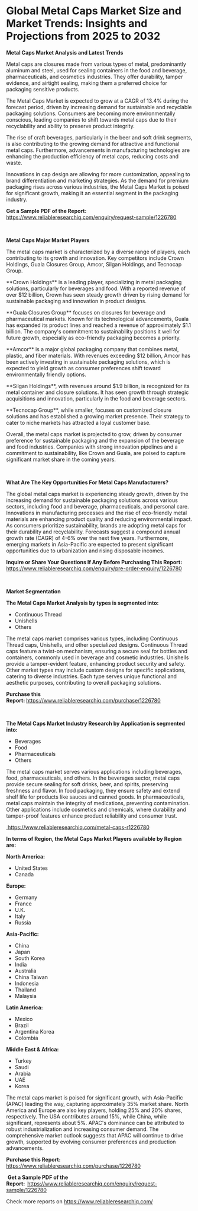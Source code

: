 <p><h1>Global Metal Caps Market Size and Market Trends: Insights and Projections from 2025 to 2032</h1></p><p><strong>Metal Caps Market Analysis and Latest Trends</strong></p>
<p><p>Metal caps are closures made from various types of metal, predominantly aluminum and steel, used for sealing containers in the food and beverage, pharmaceuticals, and cosmetics industries. They offer durability, tamper evidence, and airtight sealing, making them a preferred choice for packaging sensitive products. </p><p>The Metal Caps Market is expected to grow at a CAGR of 13.4% during the forecast period, driven by increasing demand for sustainable and recyclable packaging solutions. Consumers are becoming more environmentally conscious, leading companies to shift towards metal caps due to their recyclability and ability to preserve product integrity. </p><p>The rise of craft beverages, particularly in the beer and soft drink segments, is also contributing to the growing demand for attractive and functional metal caps. Furthermore, advancements in manufacturing technologies are enhancing the production efficiency of metal caps, reducing costs and waste. </p><p>Innovations in cap design are allowing for more customization, appealing to brand differentiation and marketing strategies. As the demand for premium packaging rises across various industries, the Metal Caps Market is poised for significant growth, making it an essential segment in the packaging industry.</p></p>
<p><strong>Get a Sample PDF of the Report:&nbsp;</strong> <a href="https://www.reliableresearchiq.com/enquiry/request-sample/1226780?utm_campaign=3136&utm_medium=2&utm_source=Github&utm_content=ia&utm_term=08032025&utm_id=metal-caps">https://www.reliableresearchiq.com/enquiry/request-sample/1226780</a></p>
<p>&nbsp;</p>
<p><strong>Metal Caps Major Market Players</strong></p>
<p><p>The metal caps market is characterized by a diverse range of players, each contributing to its growth and innovation. Key competitors include Crown Holdings, Guala Closures Group, Amcor, Silgan Holdings, and Tecnocap Group.</p><p>**Crown Holdings** is a leading player, specializing in metal packaging solutions, particularly for beverages and food. With a reported revenue of over $12 billion, Crown has seen steady growth driven by rising demand for sustainable packaging and innovation in product designs.</p><p>**Guala Closures Group** focuses on closures for beverage and pharmaceutical markets. Known for its technological advancements, Guala has expanded its product lines and reached a revenue of approximately $1.1 billion. The company's commitment to sustainability positions it well for future growth, especially as eco-friendly packaging becomes a priority.</p><p>**Amcor** is a major global packaging company that combines metal, plastic, and fiber materials. With revenues exceeding $12 billion, Amcor has been actively investing in sustainable packaging solutions, which is expected to yield growth as consumer preferences shift toward environmentally friendly options.</p><p>**Silgan Holdings**, with revenues around $1.9 billion, is recognized for its metal container and closure solutions. It has seen growth through strategic acquisitions and innovation, particularly in the food and beverage sectors.</p><p>**Tecnocap Group**, while smaller, focuses on customized closure solutions and has established a growing market presence. Their strategy to cater to niche markets has attracted a loyal customer base.</p><p>Overall, the metal caps market is projected to grow, driven by consumer preference for sustainable packaging and the expansion of the beverage and food industries. Companies with strong innovation pipelines and a commitment to sustainability, like Crown and Guala, are poised to capture significant market share in the coming years.</p></p>
<p>&nbsp;</p>
<p><strong>What Are The Key Opportunities For Metal Caps Manufacturers?</strong></p>
<p><p>The global metal caps market is experiencing steady growth, driven by the increasing demand for sustainable packaging solutions across various sectors, including food and beverage, pharmaceuticals, and personal care. Innovations in manufacturing processes and the rise of eco-friendly metal materials are enhancing product quality and reducing environmental impact. As consumers prioritize sustainability, brands are adopting metal caps for their durability and recyclability. Forecasts suggest a compound annual growth rate (CAGR) of 4-6% over the next five years. Furthermore, emerging markets in Asia-Pacific are expected to present significant opportunities due to urbanization and rising disposable incomes.</p></p>
<p><strong>Inquire or Share Your Questions If Any Before Purchasing This Report:</strong> <a href="https://www.reliableresearchiq.com/enquiry/pre-order-enquiry/1226780?utm_campaign=3136&utm_medium=2&utm_source=Github&utm_content=ia&utm_term=08032025&utm_id=metal-caps">https://www.reliableresearchiq.com/enquiry/pre-order-enquiry/1226780</a></p>
<p>&nbsp;</p>
<p><strong>Market Segmentation</strong></p>
<p><strong>The Metal Caps Market Analysis by types is segmented into:</strong></p>
<p><ul><li>Continuous Thread</li><li>Unishells</li><li>Others</li></ul></p>
<p><p>The metal caps market comprises various types, including Continuous Thread caps, Unishells, and other specialized designs. Continuous Thread caps feature a twist-on mechanism, ensuring a secure seal for bottles and containers, commonly used in beverage and cosmetic industries. Unishells provide a tamper-evident feature, enhancing product security and safety. Other market types may include custom designs for specific applications, catering to diverse industries. Each type serves unique functional and aesthetic purposes, contributing to overall packaging solutions.</p></p>
<p><strong>Purchase this Report:&nbsp;</strong><a href="https://www.reliableresearchiq.com/purchase/1226780?utm_campaign=3136&utm_medium=2&utm_source=Github&utm_content=ia&utm_term=08032025&utm_id=metal-caps">https://www.reliableresearchiq.com/purchase/1226780</a></p>
<p>&nbsp;</p>
<p><strong>The Metal Caps Market Industry Research by Application is segmented into:</strong></p>
<p><ul><li>Beverages</li><li>Food</li><li>Pharmaceuticals</li><li>Others</li></ul></p>
<p><p>The metal caps market serves various applications including beverages, food, pharmaceuticals, and others. In the beverages sector, metal caps provide secure sealing for soft drinks, beer, and spirits, preserving freshness and flavor. In food packaging, they ensure safety and extend shelf life for products like sauces and canned goods. In pharmaceuticals, metal caps maintain the integrity of medications, preventing contamination. Other applications include cosmetics and chemicals, where durability and tamper-proof features enhance product reliability and consumer trust.</p></p>
<p><a href="https://www.reliableresearchiq.com/metal-caps-r1226780?utm_campaign=3136&utm_medium=2&utm_source=Github&utm_content=ia&utm_term=08032025&utm_id=metal-caps">&nbsp;https://www.reliableresearchiq.com/metal-caps-r1226780</a></p>
<p><strong>In terms of Region, the Metal Caps Market Players available by Region are:</strong></p>
<p>
    <p> <strong> North America: </strong>
        <ul>
            <li>United States</li>
            <li>Canada</li>
        </ul>
        </p> 
    <p> <strong> Europe: </strong>
        <ul>
            <li>Germany</li>
            <li>France</li>
            <li>U.K.</li>
            <li>Italy</li>
            <li>Russia</li>
        </ul>
        </p> 
    <p> <strong> Asia-Pacific: </strong>
        <ul>
            <li>China</li>
            <li>Japan</li>
            <li>South Korea</li>
            <li>India</li>
            <li>Australia</li>
            <li>China Taiwan</li>
            <li>Indonesia</li>
            <li>Thailand</li>
            <li>Malaysia</li>
        </ul>
        </p> 
    <p> <strong> Latin America: </strong>
        <ul>
            <li>Mexico</li>
            <li>Brazil</li>
            <li>Argentina Korea</li>
            <li>Colombia</li>
        </ul>
        </p> 
    <p> <strong> Middle East & Africa: </strong>
        <ul>
            <li>Turkey</li>
            <li>Saudi</li>
            <li>Arabia</li>
            <li>UAE</li>
            <li>Korea</li>
        </ul>
    </p>
    </p>
<p><p>The metal caps market is poised for significant growth, with Asia-Pacific (APAC) leading the way, capturing approximately 35% market share. North America and Europe are also key players, holding 25% and 20% shares, respectively. The USA contributes around 15%, while China, while significant, represents about 5%. APAC's dominance can be attributed to robust industrialization and increasing consumer demand. The comprehensive market outlook suggests that APAC will continue to drive growth, supported by evolving consumer preferences and production advancements.</p></p>
<p><strong>Purchase this Report: </strong><a href="https://www.reliableresearchiq.com/purchase/1226780?utm_campaign=3136&utm_medium=2&utm_source=Github&utm_content=ia&utm_term=08032025&utm_id=metal-caps">https://www.reliableresearchiq.com/purchase/1226780</a></p>
<p>&nbsp;<strong>Get a Sample PDF of the Report:&nbsp;&nbsp;</strong><a href="https://www.reliableresearchiq.com/enquiry/request-sample/1226780?utm_campaign=3136&utm_medium=2&utm_source=Github&utm_content=ia&utm_term=08032025&utm_id=metal-caps">https://www.reliableresearchiq.com/enquiry/request-sample/1226780</a></p>
<p><strong></strong></p>
<p>Check more reports on <a href="https://www.reliableresearchiq.com/?utm_campaign=3136&utm_medium=2&utm_source=Github&utm_content=ia&utm_term=08032025&utm_id=metal-caps">https://www.reliableresearchiq.com/</a></p>